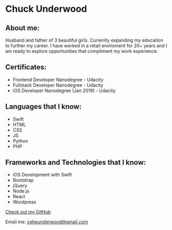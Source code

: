# Chuck Underwood

## About me:

Husband and father of 3 beautiful girls.  Currenlty expanding my education to further my career.  I have worked in a retail enviroment for 20+ years and I am ready to explore opportunities that compliment my work experience.

## Certificates:
- Frontend Developer Nanodegree - Udacity
- Fullstack Developer Nanodegree - Udacity
- iOS Developer Nanodegree (Jan 2019) - Udacity

## Languages that I know:

- Swift
- HTML
- CSS
- JS
- Python
- PHP

## Frameworks and Technologies that I know:

- iOS Development with Swift
- Bootstrap
- jQuery
- Node.js
- React
- Wordpress


[Check out my GitHub](https://github.com/chillieguy)

Email me: ceheunderwood@gmail.com